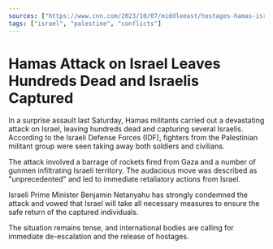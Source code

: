```yaml
---
sources: ["https://www.cnn.com/2023/10/07/middleeast/hostages-hamas-israel-gaza/index.html", "https://apnews.com/article/israel-palestinians-gaza-hamas-rockets-airstrikes-tel-aviv-11fb98655c256d54ecb5329284fc37d2"]
tags: ["israel", "palestine", "conflicts"]
---
```


# Hamas Attack on Israel Leaves Hundreds Dead and Israelis Captured

In a surprise assault last Saturday, Hamas militants carried out a devastating attack on Israel, leaving hundreds dead and capturing several Israelis. According to the Israeli Defense Forces (IDF), fighters from the Palestinian militant group were seen taking away both soldiers and civilians.

The attack involved a barrage of rockets fired from Gaza and a number of gunmen infiltrating Israeli territory. The audacious move was described as "unprecedented" and led to immediate retaliatory actions from Israel.

Israeli Prime Minister Benjamin Netanyahu has strongly condemned the attack and vowed that Israel will take all necessary measures to ensure the safe return of the captured individuals.

The situation remains tense, and international bodies are calling for immediate de-escalation and the release of hostages.

